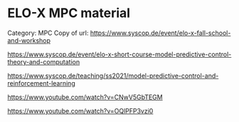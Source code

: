 # ELO-X MPC material

Category: MPC
Copy of url: 
https://www.syscop.de/event/elo-x-fall-school-and-workshop

https://www.syscop.de/event/elo-x-short-course-model-predictive-control-theory-and-computation

https://www.syscop.de/teaching/ss2021/model-predictive-control-and-reinforcement-learning

https://www.youtube.com/watch?v=CNwV5GbTEGM

https://www.youtube.com/watch?v=OQlPFP3vzi0